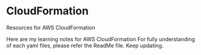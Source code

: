 # CloudFormation
Resources for AWS CloudFormation

Here are my learning notes for AWS CloudFormation
For fully understanding of each yaml files, please refer the ReadMe file.
Keep updating.
